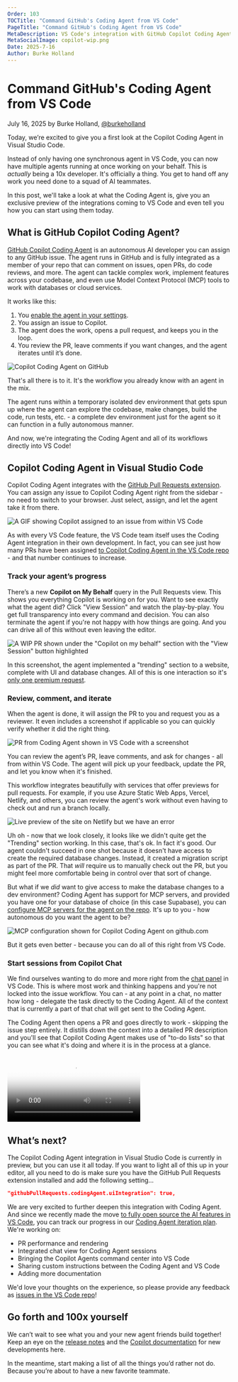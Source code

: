 ```yaml
---
Order: 103
TOCTitle: "Command GitHub's Coding Agent from VS Code"
PageTitle: "Command GitHub's Coding Agent from VS Code"
MetaDescription: VS Code's integration with GitHub Copilot Coding Agent allows you to delegate tasks to the agent and let it handle them in the background.
MetaSocialImage: copilot-wip.png
Date: 2025-7-16
Author: Burke Holland
---
```


# Command GitHub's Coding Agent from VS Code

July 16, 2025 by Burke Holland, [@burkeholland](https://twitter.com/burkeholland)

Today, we’re excited to give you a first look at the Copilot Coding Agent in Visual Studio Code.

Instead of only having one synchronous agent in VS Code, you can now have multiple agents running at once working on your behalf. This is _actually_ being a 10x developer. It's officially a thing. You get to hand off any work you need done to a squad of AI teammates.

In this post, we'll take a look at what the Coding Agent is, give you an exclusive preview of the integrations coming to VS Code and even tell you how you can start using them today.

## What is GitHub Copilot Coding Agent?

[GitHub Copilot Coding Agent](https://github.blog/changelog/2025-07-14-start-and-track-github-copilot-coding-agent-sessions-from-visual-studio-code/) is an autonomous AI developer you can assign to any GitHub issue. The agent runs in GitHub and is fully integrated as a member of your repo that can comment on issues, open PRs, do code reviews, and more. The agent can tackle complex work, implement features across your codebase, and even use Model Context Protocol (MCP) tools to work with databases or cloud services.

It works like this:

1. You [enable the agent in your settings](https://docs.github.com/en/copilot/how-tos/agents/copilot-coding-agent/enabling-copilot-coding-agent).
2. You assign an issue to Copilot.
3. The agent does the work, opens a pull request, and keeps you in the loop.
4. You review the PR, leave comments if you want changes, and the agent iterates until it’s done.

![Copilot Coding Agent on GitHub](coding-agent-github.png)

That's all there is to it. It's the workflow you already know with an agent in the mix.

The agent runs within a temporary isolated dev environment that gets spun up where the agent can explore the codebase, make changes, build the code, run tests, etc. - a complete dev environment just for the agent so it can function in a fully autonomous manner.

And now, we're integrating the Coding Agent and all of its workflows directly into VS Code!

## Copilot Coding Agent in Visual Studio Code

Copilot Coding Agent integrates with the [GitHub Pull Requests extension](https://marketplace.visualstudio.com/items?itemName=GitHub.vscode-pull-request-github). You can assign any issue to Copilot Coding Agent right from the sidebar - no need to switch to your browser. Just select, assign, and let the agent take it from there.

![A GIF showing Copilot assigned to an issue from within VS Code](assign-to-copilot-gif.gif)

As with every VS Code feature, the VS Code team itself uses the Coding Agent integration in their own development. In fact, you can see just how many PRs have been assigned [to Copilot Coding Agent in the VS Code repo](https://github.com/search?q=is%3Apr+head%3Acopilot%2F+repo%3Amicrosoft%2Fvscode&type=pullrequests) - and that number continues to increase.

### Track your agent’s progress

There’s a new **Copilot on My Behalf** query in the Pull Requests view. This shows you everything Copilot is working on for you. Want to see exactly what the agent did? Click "View Session" and watch the play-by-play. You get full transparency into every command and decision. You can also terminate the agent if you're not happy with how things are going. And you can drive all of this without even leaving the editor.

![A WIP PR shown under the "Copilot on my behalf" section with the "View Session" button highlighted](copilot-wip.png)

In this screenshot, the agent implemented a "trending" section to a website, complete with UI and database changes. All of this is one interaction so it's [only one premium request](https://github.blog/changelog/2025-07-10-github-copilot-coding-agent-now-uses-one-premium-request-per-session/).

### Review, comment, and iterate

When the agent is done, it will assign the PR to you and request you as a reviewer. It even includes a screenshot if applicable so you can quickly verify whether it did the right thing.

![PR from Coding Agent shown in VS Code with a screenshot](draft-with-screenshot.png)

You can review the agent’s PR, leave comments, and ask for changes - all from within VS Code. The agent will pick up your feedback, update the PR, and let you know when it's finished.

This workflow integrates beautifully with services that offer previews for pull requests.
For example, if you use Azure Static Web Apps, Vercel, Netlify, and others, you can review the agent's work without even having to check out and run a branch locally.

![Live preview of the site on Netlify but we have an error](live-preview-netlify.png)

Uh oh - now that we look closely, it looks like we didn't quite get the "Trending" section working. In this case, that's ok. In fact it's good. Our agent couldn't succeed in one shot because it doesn't have access to create the required database changes. Instead, it created a migration script as part of the PR. That *will* require us to manually check out the PR, but you might feel more comfortable being in control over that sort of change.

But what if we *did* want to give access to make the database changes to a dev environment? Coding Agent has support for MCP servers, and provided you have one for your database of choice (in this case Supabase), you can [configure MCP servers for the agent on the repo](https://docs.github.com/en/copilot/how-tos/agents/copilot-coding-agent/extending-copilot-coding-agent-with-mcp). It's up to you - how autonomous do you want the agent to be?

![MCP configuration shown for Copilot Coding Agent on github.com](coding-agent-mcp-config.png)

But it gets even better - because you can do all of this right from VS Code.

### Start sessions from Copilot Chat

We find ourselves wanting to do more and more right from the [chat panel](https://code.visualstudio.com/docs/copilot/chat/copilot-chat) in VS Code. This is where most work and thinking happens and you're not locked into the issue workflow. You can - at any point in a chat, no matter how long - delegate the task directly to the Coding Agent. All of the context that is currently a part of that chat will get sent to the Coding Agent.

The Coding Agent then opens a PR and goes directly to work - skipping the issue step entirely. It distills down the context into a detailed PR description and you'll see that Copilot Coding Agent makes use of "to-do lists" so that you can see what it's doing and where it is in the process at a glance.

<video src="delegate-to-coding-agent.mp4" title="Delegate to Coding Agent video" controls poster="delegate-to-coding-agent.png"></video>

## What’s next?

The Copilot Coding Agent integration in Visual Studio Code is currently in preview, but you can use it all today. If you want to light all of this up in your editor, all you need to do is make sure you have the GitHub Pull Requests extension installed and add the following setting...

```json
"githubPullRequests.codingAgent.uiIntegration": true,
```

We are very excited to further deepen this integration with Coding Agent. And since we recently made the move [to fully open source the AI features in VS Code](https://code.visualstudio.com/blogs/2025/05/19/openSourceAIEditor), you can track our progress in our [Coding Agent iteration plan](https://github.com/microsoft/vscode/issues/255483). We're working on:
- PR performance and rendering
- Integrated chat view for Coding Agent sessions
- Bringing the Copilot Agents command center into VS Code
- Sharing custom instructions between the Coding Agent and VS Code
- Adding more documentation

We'd love your thoughts on the experience, so please provide any feedback as [issues in the VS Code repo](https://github.com/microsoft/vscode/issues)!

## Go forth and 100x yourself

We can’t wait to see what you and your new agent friends build together! Keep an eye on the [release notes](/release-notes/) and the [Copilot documentation](https://docs.github.com/en/copilot/concepts/about-copilot-coding-agent) for new developments here.

In the meantime, start making a list of all the things you’d rather not do. Because you’re about to have a new favorite teammate.